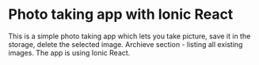 # Photo taking app with Ionic React

This is a simple photo taking app which lets you take picture, save it in the storage, delete the selected image.
Archieve section - listing all existing images. The app is using Ionic React.
